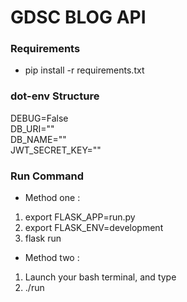 # GDSC BLOG API

### Requirements
* pip install -r requirements.txt

### dot-env Structure
DEBUG=False<br>
DB_URI=""<br>
DB_NAME=""<br>
JWT_SECRET_KEY=""

### Run Command
* Method one :
1. export FLASK_APP=run.py
2. export FLASK_ENV=development
3. flask run

* Method two :
1. Launch your bash terminal, and type
2. ./run
<br>
